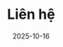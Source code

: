 ---
title: "Liên hệ"
date: 2025-10-16
draft: false
layout: "contact"
showTableOfContents: false
showReadingTime: false
showDate: false
---